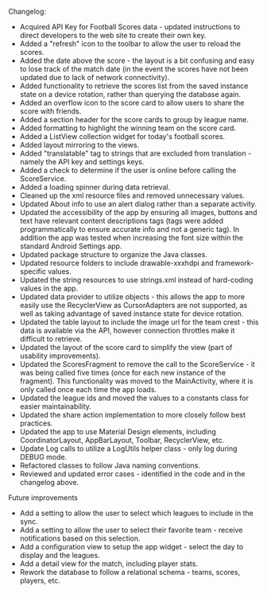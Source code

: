 Changelog:

- Acquired API Key for Football Scores data - updated instructions to direct developers to the web site to create their own key.
- Added a "refresh" icon to the toolbar to allow the user to reload the scores.
- Added the date above the score - the layout is a bit confusing and easy to lose track of the match date (in the event the scores have not been
updated due to lack of network connectivity).
- Added functionality to retrieve the scores list from the saved instance state on a device rotation, rather than querying the database again.
- Added an overflow icon to the score card to allow users to share the score with friends.
- Added a section header for the score cards to group by league name.
- Added formatting to highlight the winning team on the score card.
- Added a ListView collection widget for today's football scores.
- Added layout mirroring to the views.
- Added "translatable" tag to strings that are excluded from translation - namely the API key and settings keys.
- Added a check to determine if the user is online before calling the ScoreService.
- Added a loading spinner during data retrieval.
- Cleaned up the xml resource files and removed unnecessary values.
- Updated About info to use an alert dialog rather than a separate activity.
- Updated the accessibility of the app by ensuring all images, buttons and text have relevant content descriptions tags (tags were added programmatically
to ensure accurate info and not a generic tag). In addition the app was tested when increasing the font size within the standard Android Settings app.
- Updated package structure to organize the Java classes.
- Updated resource folders to include drawable-xxxhdpi and framework-specific values.
- Updated the string resources to use strings.xml instead of hard-coding values in the app.
- Updated data provider to utilize objects - this allows the app to more easily use the RecyclerView as CursorAdapters are not supported, as well as
taking advantage of saved instance state for device rotation.
- Updated the table layout to include the image url for the team crest - this data is available via the API, however connection throttles make it
difficult to retrieve.
- Updated the layout of the score card to simplify the view (part of usability improvements).
- Updated the ScoresFragment to remove the call to the ScoreService - it was being called five times (once for each new instance of the fragment).
This functionality was moved to the MainActivity, where it is only called once each time the app loads.
- Updated the league ids and moved the values to a constants class for easier maintainability.
- Updated the share action implementation to more closely follow best practices.
- Updated the app to use Material Design elements, including CoordinatorLayout, AppBarLayout, Toolbar, RecyclerView, etc.
- Update Log calls to utilize a LogUtils helper class - only log during DEBUG mode.
- Refactored classes to follow Java naming conventions.
- Reviewed and updated error cases - identified in the code and in the changelog above.

Future improvements
- Add a setting to allow the user to select which leagues to include in the sync.
- Add a setting to allow the user to select their favorite team - receive notifications based on this selection.
- Add a configuration view to setup the app widget - select the day to display and the leagues.
- Add a detail view for the match, including player stats.
- Rework the database to follow a relational schema - teams, scores, players, etc.
